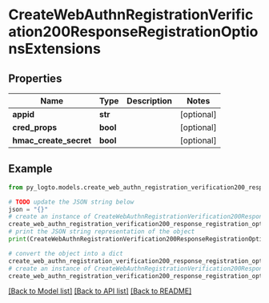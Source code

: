 # CreateWebAuthnRegistrationVerification200ResponseRegistrationOptionsExtensions


## Properties

Name | Type | Description | Notes
------------ | ------------- | ------------- | -------------
**appid** | **str** |  | [optional] 
**cred_props** | **bool** |  | [optional] 
**hmac_create_secret** | **bool** |  | [optional] 

## Example

```python
from py_logto.models.create_web_authn_registration_verification200_response_registration_options_extensions import CreateWebAuthnRegistrationVerification200ResponseRegistrationOptionsExtensions

# TODO update the JSON string below
json = "{}"
# create an instance of CreateWebAuthnRegistrationVerification200ResponseRegistrationOptionsExtensions from a JSON string
create_web_authn_registration_verification200_response_registration_options_extensions_instance = CreateWebAuthnRegistrationVerification200ResponseRegistrationOptionsExtensions.from_json(json)
# print the JSON string representation of the object
print(CreateWebAuthnRegistrationVerification200ResponseRegistrationOptionsExtensions.to_json())

# convert the object into a dict
create_web_authn_registration_verification200_response_registration_options_extensions_dict = create_web_authn_registration_verification200_response_registration_options_extensions_instance.to_dict()
# create an instance of CreateWebAuthnRegistrationVerification200ResponseRegistrationOptionsExtensions from a dict
create_web_authn_registration_verification200_response_registration_options_extensions_from_dict = CreateWebAuthnRegistrationVerification200ResponseRegistrationOptionsExtensions.from_dict(create_web_authn_registration_verification200_response_registration_options_extensions_dict)
```
[[Back to Model list]](../README.md#documentation-for-models) [[Back to API list]](../README.md#documentation-for-api-endpoints) [[Back to README]](../README.md)


